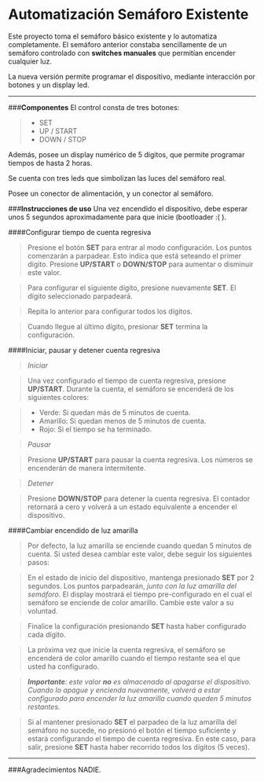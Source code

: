 Automatización Semáforo Existente
===============================
Este proyecto toma el semáforo básico existente y lo automatiza completamente. El semáforo anterior constaba sencillamente de un semáforo controlado con <strong>switches manuales</strong> que permitían encender cualquier luz.

La nueva versión permite programar el dispositivo, mediante interacción por botones y un display led.

----------------------
###**Componentes**
El control consta de tres botones:
>- SET
>- UP / START
>- DOWN / STOP

Además, posee un display numérico de 5 dígitos, que permite programar tiempos de hasta 2 horas.

Se cuenta con tres leds que simbolizan las luces del semáforo real.

Posee un conector de alimentación, y un conector al semáforo.

###**Instrucciones de uso**
Una vez encendido el dispositivo, debe esperar unos 5 segundos aproximadamente para que inicie (bootloader :( ).

####Configurar tiempo de cuenta regresiva
>Presione el botón **SET** para entrar al modo configuración. Los puntos comenzarán a parpadear. Esto indica que está seteando el primer dígito. Presione **UP/START** o **DOWN/STOP** para aumentar o disminuir este valor.

>Para configurar el siguiente dígito, presione nuevamente **SET**. El dígito seleccionado parpadeará. 

>Repita lo anterior para configurar todos los dígitos.

>Cuando llegue al último dígito, presionar **SET** termina la configuración.

####Iniciar, pausar y detener cuenta regresiva
>*Iniciar*

>Una vez configurado el tiempo de cuenta regresiva, presione **UP/START**. Durante la cuenta, el semáforo se encenderá de los siguientes colores:

> - Verde: Si quedan más de 5 minutos de cuenta.
> - Amarillo: Si quedan menos de 5 minutos de cuenta.
> - Rojo: Si el tiempo se ha terminado.

>*Pausar*

>Presione **UP/START** para pausar la cuenta regresiva. Los números se encenderán de manera intermitente. 

>*Detener*

>Presione **DOWN/STOP** para detener la cuenta regresiva. El contador retornará a cero y volverá a un estado equivalente a encender el dispositivo.

####Cambiar encendido de luz amarilla
>Por defecto, la luz amarilla se enciende cuando quedan 5 minutos de cuenta. Si usted desea cambiar este valor, debe seguir los siguientes pasos:

>En el estado de inicio del dispositivo, mantenga presionado **SET** por 2 segundos. Los puntos parpadearán, *junto con la luz amarilla del semáforo*. 
>El display mostrará el tiempo pre-configurado en el cual el semáforo se enciende de color amarillo. Cambie este valor a su voluntad.

>Finalice la configuración presionando **SET** hasta haber configurado cada dígito.

>La próxima vez que inicie la cuenta regresiva, el semáforo se encenderá de color amarillo cuando el tiempo restante sea el que usted ha configurado.

>*<strong>Importante</strong>: este valor <strong>no</strong> es almacenado al apagarse el dispositivo. Cuando lo apague y encienda nuevamente, volverá a estar configurado para encender la luz amarilla cuando queden 5 minutos restantes.*

>Si al mantener presionado **SET** el parpadeo de la luz amarilla del semáforo no sucede, no presionó el botón el tiempo suficiente y estará configurando el tiempo de cuenta regresiva. En este caso, para salir,  presione **SET** hasta haber recorrido todos los dígitos (5 veces).

---------
###Agradecimientos
NADIE.
